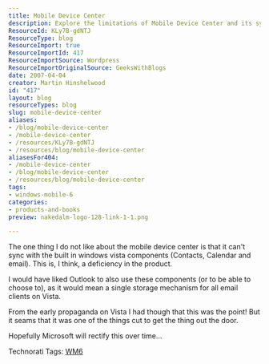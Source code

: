 ```yaml
---
title: Mobile Device Center
description: Explore the limitations of Mobile Device Center and its syncing issues with Windows Vista. Join the discussion on improving Microsoft’s mobile solutions!
ResourceId: KLy7B-gdNTJ
ResourceType: blog
ResourceImport: true
ResourceImportId: 417
ResourceImportSource: Wordpress
ResourceImportOriginalSource: GeeksWithBlogs
date: 2007-04-04
creator: Martin Hinshelwood
id: "417"
layout: blog
resourceTypes: blog
slug: mobile-device-center
aliases:
- /blog/mobile-device-center
- /mobile-device-center
- /resources/KLy7B-gdNTJ
- /resources/blog/mobile-device-center
aliasesFor404:
- /mobile-device-center
- /blog/mobile-device-center
- /resources/blog/mobile-device-center
tags:
- windows-mobile-6
categories:
- products-and-books
preview: nakedalm-logo-128-link-1-1.png

---
```

The one thing I do not like about the mobile device center is that it can't sync with the built in windows vista components (Contacts, Calendar and email). This is, I think, a deficiency in the product.

I would have liked Outlook to also use these components (or to be able to choose to), as it would mean a single storage mechanism for all email clients on Vista.

From the early propaganda on Vista I had though that this was the point! But it seams that it was one of the things cut to get the thing out the door.

Hopefully Microsoft will rectify this over time...

Technorati Tags: [WM6](http://technorati.com/tags/WM6)
